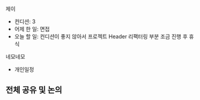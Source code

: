 
제이
- 컨디션: 3
- 어제 한 일: 면접 
- 오늘 할 일: 컨디션이 좋지 않아서 프로젝트 Header 리팩터링 부분 조금 진행 후 휴식

네모네모
- 개인일정

## 전체 공유 및 논의
